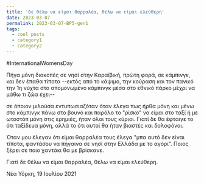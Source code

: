 ```yaml
---
title: 'δε θέλω να είμαι θαρραλέα, θέλω να είμαι ελεύθερη'
date: 2023-03-07
permalink: 2023-03-07-BP5-gen1
tags:
  - cool posts
  - category1
  - category2
---
```


#InternationalWomensDay


Πήγα μόνη διακοπές σε νησί στην Καραϊβική, πρώτη φορά, σε κάμπινγκ, και δεν έπαθα τίποτα --εκτός από το κάψιμο, την κούραση και τον πανικό την 1η νύχτα στο απομονωμένο κάμπινγκ μέσα στο εθνικό πάρκο μέχρι να μάθω τι ζώα έχει--

σε όποιον μιλούσα εντυπωσιαζόταν όταν έλεγα πως ήρθα μόνη και μένω στο κάμπινγκ πάνω στο βουνό και παρόλο το "ρίσκο" να είμαι στο ταξί ή με ωτοστόπ μόνη στις ερημιές, ήταν όλοι τους κύριοι. Γιατί δε θα έφταιγε το ότι ταξίδευα μόνη, αλλά το ότι αυτοί θα ήταν βιαστές και δολοφόνοι.


Όταν μου έλεγαν ότι είμαι θαρραλέα τους έλεγα "μπα αυτό δεν είναι τίποτα, φαντάσου να πήγαινα σε νησί στην Ελλάδα με το αγόρι". Ποιος ξέρει σε ποιο χαντάκι θα με βρίσκανε.


Γιατί δε θέλω να είμαι θαρραλέα, θέλω να είμαι ελεύθερη.


Νέα Υόρκη, 19 Ιουλίου 2021

